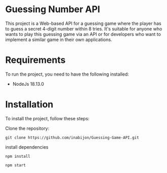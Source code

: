 
# Guessing Number API

This project is a Web-based API for a guessing game where the player has to guess a secret 4-digit number within 8 tries. It's suitable for anyone who wants to play this guessing game via an API or for developers who want to implement a similar game in their own applications.

# Requirements

To run the project, you need to have the following installed:

- NodeJs 18.13.0

# Installation

To install the project, follow these steps:

Clone the repository:

`git clone https://github.com/inabijon/Guessing-Game-API.git `

install dependencies

`npm install`

`npm start`
